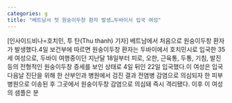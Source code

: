 ```yaml
---
categories: g
title: "베트남서 첫 원숭이두창 환자 발생…두바이서 입국 여성"
---
```

[인사이드비나=호치민, 투 탄(Thu thanh) 기자] 베트남에서 처음으로 원숭이두창 환자가 발생했다.4일 보건부에 따르면 원숭이두창 환자는 두바이에서 호치민시로 입국한 35세 여성으로, 두바이 여행중이던 지난달 18일부터 피로, 오한, 근육통, 두통, 기침, 발진 등의 전형적인 원숭이두창 증세를 보인 상태로 4일 뒤인 22일 입국했다.이 여성은 입국 다음날 진단을 위해 한 산부인과 병원에서 검진 결과 전염병 감염으로 의심되자 한 피부병원으로 이송된 후 그곳에서 원숭이두창 감염으로 의심돼 즉시 격리됐다. 이후 이 여성의 샘플은 분
